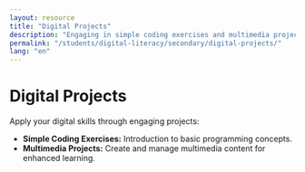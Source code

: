 ```yaml
---
layout: resource
title: "Digital Projects"
description: "Engaging in simple coding exercises and multimedia projects to apply digital skills creatively."
permalink: "/students/digital-literacy/secondary/digital-projects/"
lang: "en"
---
```


# Digital Projects

Apply your digital skills through engaging projects:

- **Simple Coding Exercises:** Introduction to basic programming concepts.
- **Multimedia Projects:** Create and manage multimedia content for enhanced learning.
